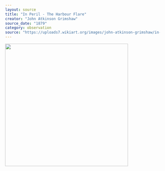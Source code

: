 ```yaml
---
layout: source
title: "In Peril - The Harbour Flare"
creator: "John Atkinson Grimshaw"
source_date: "1879"
category: observation
source: "https://uploads7.wikiart.org/images/john-atkinson-grimshaw/in-peril-the-harbour-flare-1879.jpg"
---
```

<img src="https://uploads7.wikiart.org/images/john-atkinson-grimshaw/in-peril-the-harbour-flare-1879.jpg" width="400px"/>
